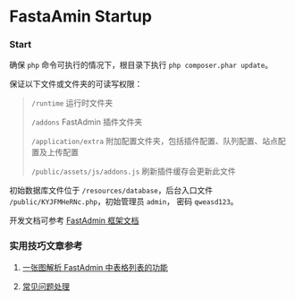 # FastaAmin Startup

### Start

确保 `php` 命令可执行的情况下，根目录下执行 `php composer.phar update`。

保证以下文件或文件夹的可读写权限：

> `/runtime` 运行时文件夹
>
> `/addons` FastAdmin 插件文件夹
> 
> `/application/extra` 附加配置文件夹，包括插件配置、队列配置、站点配置及上传配置
> 
> `/public/assets/js/addons.js` 刷新插件缓存会更新此文件

初始数据库文件位于 `/resources/database`，后台入口文件 `/public/KYJFMHeRNc.php`，初始管理员 `admin`， 密码 `qweasd123`。

开发文档可参考 [FastAdmin 框架文档](https://doc.fastadmin.net/doc)

### 实用技巧文章参考

1. [一张图解析 FastAdmin 中表格列表的功能](https://ask.fastadmin.net/article/323.html)

2. [常见问题处理](https://doc.fastadmin.net/doc/faq.html)


